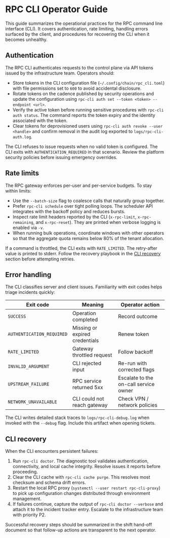 # RPC CLI Operator Guide

This guide summarizes the operational practices for the RPC command line interface (CLI).
It covers authentication, rate limiting, handling errors surfaced by the client, and
procedures for recovering the CLI when it becomes unhealthy.

## Authentication

The RPC CLI authenticates requests to the control plane via API tokens issued by the
infrastructure team. Operators should:

- Store tokens in the CLI configuration file (`~/.config/chain/rpc_cli.toml`) with
  file permissions set to `600` to avoid accidental disclosure.
- Rotate tokens on the cadence published by security operations and update the
  configuration using `rpc-cli auth set --token <token> --endpoint <url>`.
- Verify the active token before running sensitive procedures with `rpc-cli auth status`.
  The command reports the token expiry and the identity associated with the token.
- Clear tokens for deprovisioned users using `rpc-cli auth revoke --user <handle>` and
  confirm removal in the audit log exported to `logs/rpc-cli-auth.log`.

The CLI refuses to issue requests when no valid token is configured. The CLI exits with
`AUTHENTICATION_REQUIRED` in that scenario. Review the platform security policies before
issuing emergency overrides.

## Rate limits

The RPC gateway enforces per-user and per-service budgets. To stay within limits:

- Use the `--batch-size` flag to coalesce calls that naturally group together.
- Prefer `rpc-cli schedule` over tight polling loops. The scheduler API integrates with
  the backoff policy and reduces bursts.
- Inspect rate limit headers reported by the CLI (`x-rpc-limit`, `x-rpc-remaining`, and
  `x-rpc-reset`). They are printed when verbose logging is enabled via `-v`.
- When running bulk operations, coordinate windows with other operators so that the
  aggregate quota remains below 80% of the tenant allocation.

If a command is throttled, the CLI exits with `RATE_LIMITED`. The retry-after value is
printed to stderr. Follow the recovery playbook in the [CLI recovery](#cli-recovery)
section before attempting retries.

## Error handling

The CLI classifies server and client issues. Familiarity with exit codes helps triage
incidents quickly:

| Exit code                | Meaning                         | Operator action |
| ------------------------ | ------------------------------- | ----------------|
| `SUCCESS`                | Operation completed             | Record outcome  |
| `AUTHENTICATION_REQUIRED`| Missing or expired credentials  | Renew token     |
| `RATE_LIMITED`           | Gateway throttled request       | Follow backoff  |
| `INVALID_ARGUMENT`       | CLI rejected input              | Re-run with corrected flags |
| `UPSTREAM_FAILURE`       | RPC service returned 5xx        | Escalate to the on-call service owner |
| `NETWORK_UNAVAILABLE`    | CLI could not reach gateway     | Check VPN / network policies |

The CLI writes detailed stack traces to `logs/rpc-cli-debug.log` when invoked with the
`--debug` flag. Include this artifact when opening tickets.

## CLI recovery

When the CLI encounters persistent failures:

1. Run `rpc-cli doctor`. The diagnostic tool validates authentication, connectivity,
   and local cache integrity. Resolve issues it reports before proceeding.
2. Clear the CLI cache with `rpc-cli cache purge`. This resolves most checksum and
   schema drift errors.
3. Restart the local RPC proxy (`systemctl --user restart rpc-cli-proxy`) to pick up
   configuration changes distributed through environment management.
4. If failures continue, capture the output of `rpc-cli doctor --verbose` and attach it
   to the incident tracker entry. Escalate to the infrastructure team with priority P2.

Successful recovery steps should be summarized in the shift hand-off document so that
follow-up actions are transparent to the next operator.
